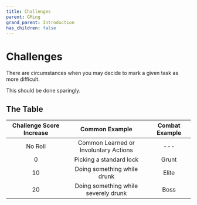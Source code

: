 ```yaml
---
title: Challenges
parent: GMing
grand_parent: Introduction
has_children: false
---
```


# Challenges

There are circumstances when you may decide to mark a given task as more difficult.

This should be done sparingly.

## The Table

| Challenge Score Increase | Common Example | Combat Example |
|:---:|:---:|:---:|
| No Roll | Common Learned or Involuntary Actions | --- |
| 0 | Picking a standard lock | Grunt |
| 10 | Doing something while drunk | Elite |
| 20 | Doing something while severely drunk | Boss |
